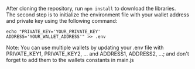 After cloning the repository, run ```npm install``` to download the libraries.\
The second step is to initialize the environment file with your wallet address and private key using the following command:
```
echo "PRIVATE_KEY='YOUR_PRIVATE_KEY'
ADDRESS='YOUR_WALLET_ADDRESS'" >> .env
```

Note: You can use multiple wallets by updating your .env file with PRIVATE_KEY1, PRIVATE_KEY2, ... and ADDRESS1, ADDRESS2, ...; and don't forget to add them to the wallets constants in main.js
